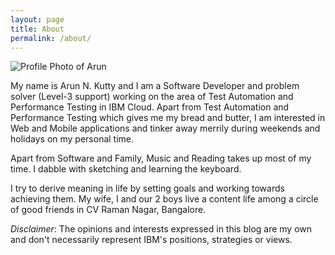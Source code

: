 ```yaml
---
layout: page
title: About
permalink: /about/
---
```


<img src=" {{site.email | to_gravatar }}" alt="Profile Photo of Arun">


My name is Arun N. Kutty and I am a Software Developer and problem solver (Level-3 support) working on the area of Test Automation
and Performance Testing in IBM Cloud. Apart from Test Automation and Performance Testing which gives me my bread and butter,
I am interested in Web and Mobile applications and tinker away merrily during weekends and holidays on my personal time.

Apart from Software and Family, Music and Reading takes up most of my time. I dabble with sketching and learning the keyboard.

I try to derive meaning in life by setting goals and working towards achieving them. My wife, I and our 2 boys live a content life
among a circle of good friends in CV Raman Nagar, Bangalore.

_Disclaimer_: The opinions and interests expressed in this blog are my own and don't necessarily represent IBM's positions, strategies or views.
